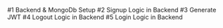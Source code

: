 #1 Backend & MongoDb Setup
#2 Signup Logic in Backend
#3 Generate JWT
#4 Logout Logic in Backend
#5 Login Logic in Backend